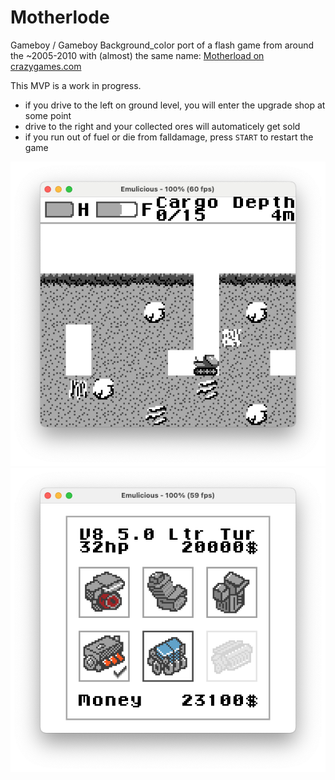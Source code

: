 # Motherlode
Gameboy / Gameboy Background_color port of a flash game from around the ~2005-2010 with (almost) the same name: [Motherload on crazygames.com](https://de.crazygames.com/spiele/motherload)

This MVP is a work in progress.

* if you drive to the left on ground level, you will enter the upgrade shop at some point
* drive to the right and your collected ores will automaticely get sold
* if you run out of fuel or die from falldamage, press `START` to restart the game

![alt text](https://github.com/weleusernamegod/motherlode/blob/5bb168a03a4f8296ae0399d790c0a0ade648494c/png/screenshot.png?raw=true)
![alt text](https://github.com/weleusernamegod/motherlode/blob/5bb168a03a4f8296ae0399d790c0a0ade648494c/png/screenshot_shop.png?raw=true)
